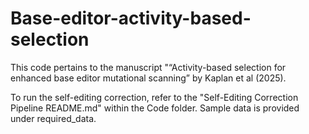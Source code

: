 # Base-editor-activity-based-selection

This code pertains to the manuscript "“Activity-based selection for enhanced base editor mutational scanning” by Kaplan et al (2025). 

To run the self-editing correction, refer to the "Self-Editing Correction Pipeline README.md" within the Code folder. Sample data is provided under required_data.
